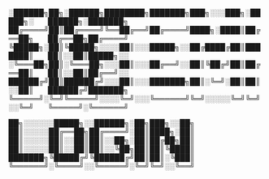 
░██████╗██╗░██████╗████████╗███████╗███╗░░░███╗░█████╗░  ██████╗░███████╗
██╔════╝██║██╔════╝╚══██╔══╝██╔════╝████╗░████║██╔══██╗  ██╔══██╗██╔════╝
╚█████╗░██║╚█████╗░░░░██║░░░█████╗░░██╔████╔██║███████║  ██║░░██║█████╗░░
░╚═══██╗██║░╚═══██╗░░░██║░░░██╔══╝░░██║╚██╔╝██║██╔══██║  ██║░░██║██╔══╝░░
██████╔╝██║██████╔╝░░░██║░░░███████╗██║░╚═╝░██║██║░░██║  ██████╔╝███████╗
╚═════╝░╚═╝╚═════╝░░░░╚═╝░░░╚══════╝╚═╝░░░░░╚═╝╚═╝░░╚═╝  ╚═════╝░╚══════╝

██╗░░░░░░█████╗░░██████╗░██╗███╗░░██╗
██║░░░░░██╔══██╗██╔════╝░██║████╗░██║
██║░░░░░██║░░██║██║░░██╗░██║██╔██╗██║
██║░░░░░██║░░██║██║░░╚██╗██║██║╚████║
███████╗╚█████╔╝╚██████╔╝██║██║░╚███║
╚══════╝░╚════╝░░╚═════╝░╚═╝╚═╝░░╚══╝

